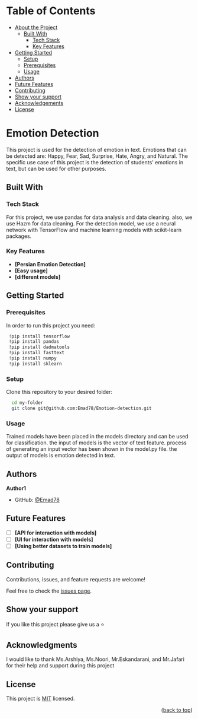 <a name="readme-top"></a>

# Table of Contents

- [About the Project](#about-project)
  - [Built With](#built-with)
    - [Tech Stack](#tech-stack)
    - [Key Features](#key-features)
- [Getting Started](#getting-started)
  - [Setup](#setup)
  - [Prerequisites](#prerequisites)
  - [Usage](#usage)
- [Authors](#authors)
- [Future Features](#future-features)
- [Contributing](#contributing)
- [Show your support](#support)
- [Acknowledgements](#acknowledgements)
- [License](#license)

# Emotion Detection <a name="about-project"></a>
This project is used for the detection of emotion in text.  Emotions that can be detected are: Happy, Fear, Sad, Surprise, Hate, Angry, and Natural. The specific use case of this project is the detection of students' emotions in text, but can be used for other purposes.
## Built With <a name="built-with"></a>

### Tech Stack <a name="tech-stack"></a>

For this project, we use pandas for data analysis and data cleaning. also, we use Hazm for data cleaning. For the detection model, we use a neural network with TensorFlow and machine learning models with scikit-learn packages.

### Key Features <a name="key-features"></a>

- **[Persian Emotion Detection]**
- **[Easy usage]**
- **[different models]**

## Getting Started <a name="getting-started"></a>


### Prerequisites

In order to run this project you need:

```sh
 !pip install tensorflow
 !pip install pandas
 !pip install dadmatools
 !pip install fasttext
 !pip install numpy
 !pip install sklearn
```

### Setup

Clone this repository to your desired folder:

```sh
  cd my-folder
  git clone git@github.com:Emad78/Emotion-detection.git
```


### Usage
Trained models have been placed in the models directory and can be used for classification. the input of models is the vector of text feature. process of generating an input vector has been shown in the model.py file. the output of models is emotion detected in text.

## Authors <a name="authors"></a>

**Author1**

- GitHub: [@Emad78](https://github.com/Emad78)

## Future Features <a name="future-features"></a>

- [ ] **[API for interaction with models]**
- [ ] **[UI for interaction with models]**
- [ ] **[Using better datasets to train models]**

## Contributing <a name="contributing"></a>

Contributions, issues, and feature requests are welcome!

Feel free to check the [issues page](https://github.com/Emad78/Emotion-detection/issues).

## Show your support <a name="support"></a>

If you like this project please give us a ⭐

## Acknowledgments <a name="acknowledgements"></a>


I would like to thank Ms.Arshiya, Ms.Noori, Mr.Eskandarani, and Mr.Jafari for their help and support during this project

## License <a name="license"></a>

This project is [MIT](./LICENSE) licensed.

<p align="right">(<a href="#readme-top">back to top</a>)</p>




